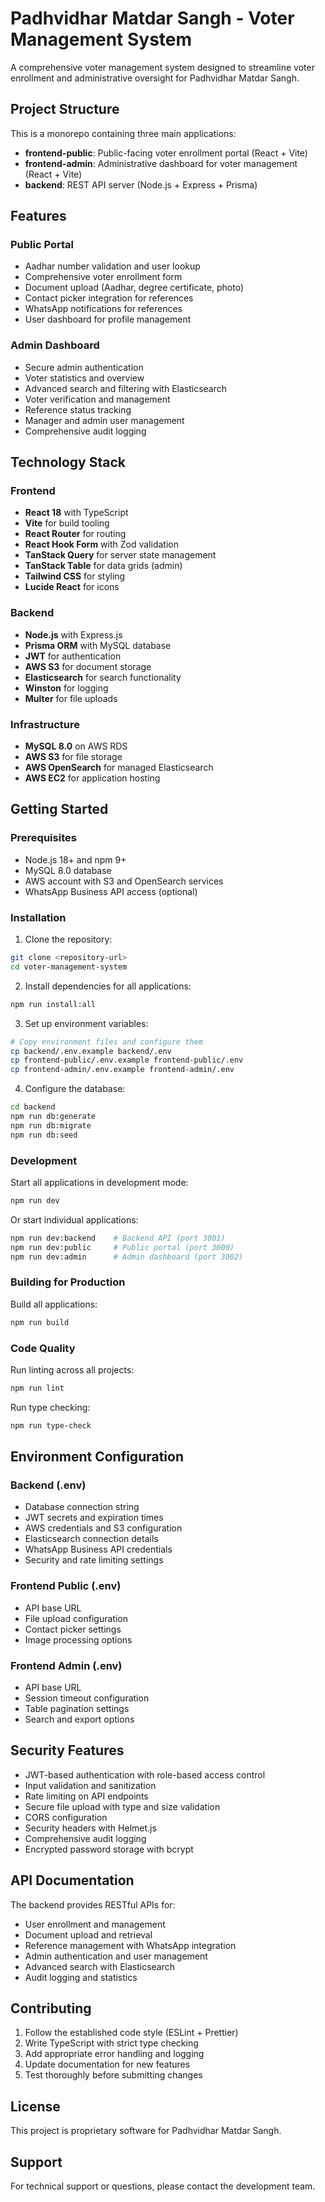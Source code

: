 # Padhvidhar Matdar Sangh - Voter Management System

A comprehensive voter management system designed to streamline voter enrollment and administrative oversight for Padhvidhar Matdar Sangh.

## Project Structure

This is a monorepo containing three main applications:

- **frontend-public**: Public-facing voter enrollment portal (React + Vite)
- **frontend-admin**: Administrative dashboard for voter management (React + Vite)
- **backend**: REST API server (Node.js + Express + Prisma)

## Features

### Public Portal

- Aadhar number validation and user lookup
- Comprehensive voter enrollment form
- Document upload (Aadhar, degree certificate, photo)
- Contact picker integration for references
- WhatsApp notifications for references
- User dashboard for profile management

### Admin Dashboard

- Secure admin authentication
- Voter statistics and overview
- Advanced search and filtering with Elasticsearch
- Voter verification and management
- Reference status tracking
- Manager and admin user management
- Comprehensive audit logging

## Technology Stack

### Frontend

- **React 18** with TypeScript
- **Vite** for build tooling
- **React Router** for routing
- **React Hook Form** with Zod validation
- **TanStack Query** for server state management
- **TanStack Table** for data grids (admin)
- **Tailwind CSS** for styling
- **Lucide React** for icons

### Backend

- **Node.js** with Express.js
- **Prisma ORM** with MySQL database
- **JWT** for authentication
- **AWS S3** for document storage
- **Elasticsearch** for search functionality
- **Winston** for logging
- **Multer** for file uploads

### Infrastructure

- **MySQL 8.0** on AWS RDS
- **AWS S3** for file storage
- **AWS OpenSearch** for managed Elasticsearch
- **AWS EC2** for application hosting

## Getting Started

### Prerequisites

- Node.js 18+ and npm 9+
- MySQL 8.0 database
- AWS account with S3 and OpenSearch services
- WhatsApp Business API access (optional)

### Installation

1. Clone the repository:

```bash
git clone <repository-url>
cd voter-management-system
```

2. Install dependencies for all applications:

```bash
npm run install:all
```

3. Set up environment variables:

```bash
# Copy environment files and configure them
cp backend/.env.example backend/.env
cp frontend-public/.env.example frontend-public/.env
cp frontend-admin/.env.example frontend-admin/.env
```

4. Configure the database:

```bash
cd backend
npm run db:generate
npm run db:migrate
npm run db:seed
```

### Development

Start all applications in development mode:

```bash
npm run dev
```

Or start individual applications:

```bash
npm run dev:backend    # Backend API (port 3001)
npm run dev:public     # Public portal (port 3000)
npm run dev:admin      # Admin dashboard (port 3002)
```

### Building for Production

Build all applications:

```bash
npm run build
```

### Code Quality

Run linting across all projects:

```bash
npm run lint
```

Run type checking:

```bash
npm run type-check
```

## Environment Configuration

### Backend (.env)

- Database connection string
- JWT secrets and expiration times
- AWS credentials and S3 configuration
- Elasticsearch connection details
- WhatsApp Business API credentials
- Security and rate limiting settings

### Frontend Public (.env)

- API base URL
- File upload configuration
- Contact picker settings
- Image processing options

### Frontend Admin (.env)

- API base URL
- Session timeout configuration
- Table pagination settings
- Search and export options

## Security Features

- JWT-based authentication with role-based access control
- Input validation and sanitization
- Rate limiting on API endpoints
- Secure file upload with type and size validation
- CORS configuration
- Security headers with Helmet.js
- Comprehensive audit logging
- Encrypted password storage with bcrypt

## API Documentation

The backend provides RESTful APIs for:

- User enrollment and management
- Document upload and retrieval
- Reference management with WhatsApp integration
- Admin authentication and user management
- Advanced search with Elasticsearch
- Audit logging and statistics

## Contributing

1. Follow the established code style (ESLint + Prettier)
2. Write TypeScript with strict type checking
3. Add appropriate error handling and logging
4. Update documentation for new features
5. Test thoroughly before submitting changes

## License

This project is proprietary software for Padhvidhar Matdar Sangh.

## Support

For technical support or questions, please contact the development team.
